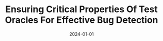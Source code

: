 ---
title: "Ensuring Critical Properties Of Test Oracles For Effective Bug Detection"
date: 2024-01-01
venue: "Proceedings of the 2024 IEEE/ACM 46th International Conference on Software Engineering: Companion Proceedings, ICSE Companion 2024, Lisbon, Portugal, April 14-20, 2024"
paperurl: https://doi.org/10.1145/3639478.3639791
authors: "Soneya Binta Hossain"
---